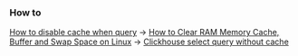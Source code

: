 ### How to
[How to disable cache when query](https://github.com/ClickHouse/ClickHouse/issues/36301#issuecomment-1100234029) ->
[How to Clear RAM Memory Cache, Buffer and Swap Space on Linux](https://www.tecmint.com/clear-ram-memory-cache-buffer-and-swap-space-on-linux/) ->
[Clickhouse select query without cache](https://stackoverflow.com/a/61441338)
